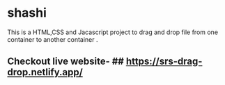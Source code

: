 # shashi
This is  a HTML,CSS and Jacascript project to drag and drop file from one container to another container .
## Checkout live website- ## https://srs-drag-drop.netlify.app/

